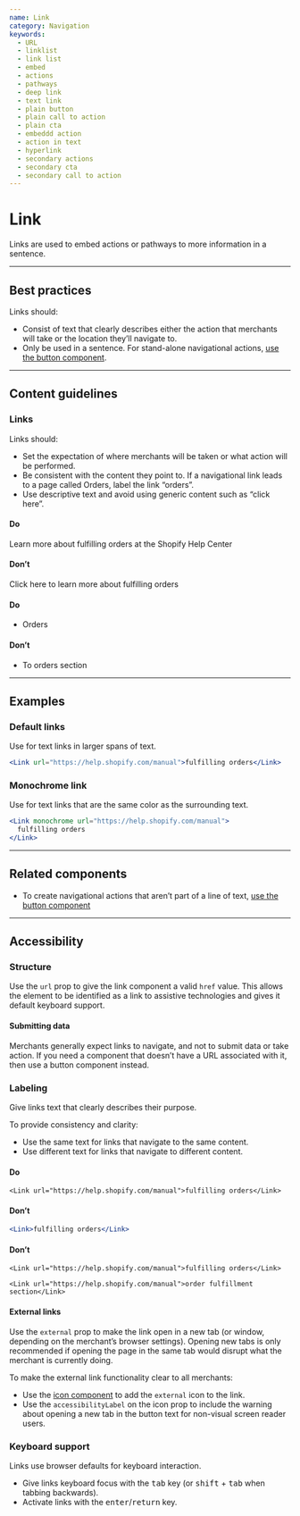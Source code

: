 ```yaml
---
name: Link
category: Navigation
keywords:
  - URL
  - linklist
  - link list
  - embed
  - actions
  - pathways
  - deep link
  - text link
  - plain button
  - plain call to action
  - plain cta
  - embeddd action
  - action in text
  - hyperlink
  - secondary actions
  - secondary cta
  - secondary call to action
---
```


# Link

Links are used to embed actions or pathways to more information in a sentence.

---

## Best practices

Links should:

- Consist of text that clearly describes either the action that merchants will take or the location they’ll navigate to.
- Only be used in a sentence. For stand-alone navigational actions, [use the button component](/components/actions/button).

---

## Content guidelines

### Links

Links should:

- Set the expectation of where merchants will be taken or what action will be performed.
- Be consistent with the content they point to. If a navigational link leads to a page called Orders, label the link “orders”.
- Use descriptive text and avoid using generic content such as “click here”.

<!-- usageblock -->

#### Do

Learn more about <a>fulfilling orders</a> at the Shopify Help Center

#### Don’t

<a>Click here</a> to learn more about fulfilling orders

<!-- end -->

<!-- usagelist -->

#### Do

- Orders

#### Don’t

- To orders section

<!-- end -->

---

## Examples

### Default links

Use for text links in larger spans of text.

```jsx
<Link url="https://help.shopify.com/manual">fulfilling orders</Link>
```

### Monochrome link

Use for text links that are the same color as the surrounding text.

```jsx
<Link monochrome url="https://help.shopify.com/manual">
  fulfilling orders
</Link>
```

---

## Related components

- To create navigational actions that aren’t part of a line of text, [use the button component](/components/actions/button)

---

## Accessibility

<!-- content-for: web -->

### Structure

Use the `url` prop to give the link component a valid `href` value. This allows the element to be identified as a link to assistive technologies and gives it default keyboard support.

#### Submitting data

Merchants generally expect links to navigate, and not to submit data or take action. If you need a component that doesn’t have a URL associated with it, then use a button component instead.

### Labeling

Give links text that clearly describes their purpose.

To provide consistency and clarity:

- Use the same text for links that navigate to the same content.
- Use different text for links that navigate to different content.

<!-- usageblock -->

#### Do

```JSX
<Link url="https://help.shopify.com/manual">fulfilling orders</Link>
```

#### Don’t

```jsx
<Link>fulfilling orders</Link>
```

#### Don’t

```JSX
<Link url="https://help.shopify.com/manual">fulfilling orders</Link>
```

```JSX
<Link url="https://help.shopify.com/manual">order fulfillment section</Link>
```

<!-- end -->

#### External links

Use the `external` prop to make the link open in a new tab (or window, depending on the merchant’s browser settings). Opening new tabs is only recommended if opening the page in the same tab would disrupt what the merchant is currently doing.

To make the external link functionality clear to all merchants:

- Use the [icon component](/components/images-and-icons/icon) to add the `external` icon to the link.
- Use the `accessibilityLabel` on the icon prop to include the warning about opening a new tab in the button text for non-visual screen reader users.

### Keyboard support

Links use browser defaults for keyboard interaction.

- Give links keyboard focus with the <kbd>tab</kbd> key (or <kbd>shift</kbd> + <kbd>tab</kbd> when tabbing backwards).
- Activate links with the <kbd>enter</kbd>/<kbd>return</kbd> key.

<!-- /content-for -->
